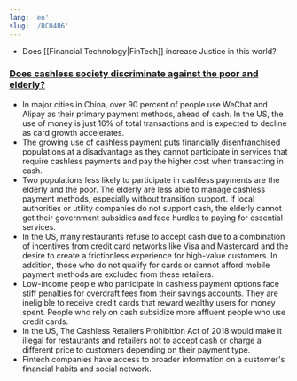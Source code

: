 ```yaml
---
lang: 'en'
slug: '/BC04B6'
---
```


- Does [[Financial Technology|FinTech]] increase Justice in this world?

### [Does cashless society discriminate against the poor and elderly?](https://blogs.ischool.berkeley.edu/w231/2019/10/14/does-cashless-society-discriminate-against-the-poor-and-elderly/)

- In major cities in China, over 90 percent of people use WeChat and Alipay as their primary payment methods, ahead of cash. In the US, the use of money is just 16% of total transactions and is expected to decline as card growth accelerates.
- The growing use of cashless payment puts financially disenfranchised populations at a disadvantage as they cannot participate in services that require cashless payments and pay the higher cost when transacting in cash.
- Two populations less likely to participate in cashless payments are the elderly and the poor. The elderly are less able to manage cashless payment methods, especially without transition support. If local authorities or utility companies do not support cash, the elderly cannot get their government subsidies and face hurdles to paying for essential services.
- In the US, many restaurants refuse to accept cash due to a combination of incentives from credit card networks like Visa and Mastercard and the desire to create a frictionless experience for high-value customers. In addition, those who do not qualify for cards or cannot afford mobile payment methods are excluded from these retailers.
- Low-income people who participate in cashless payment options face stiff penalties for overdraft fees from their savings accounts. They are ineligible to receive credit cards that reward wealthy users for money spent. People who rely on cash subsidize more affluent people who use credit cards.
- In the US, The Cashless Retailers Prohibition Act of 2018 would make it illegal for restaurants and retailers not to accept cash or charge a different price to customers depending on their payment type.
- Fintech companies have access to broader information on a customer's financial habits and social network.
